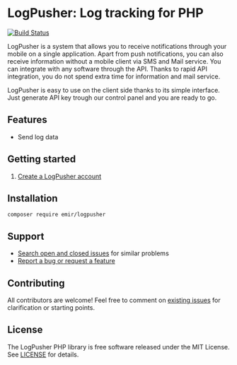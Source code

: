 # LogPusher: Log tracking for PHP

[![Build Status](https://travis-ci.org/emir/logpusher.svg?branch=master)](https://travis-ci.org/emir/logpusher)

LogPusher is a system that allows you to receive notifications through your mobile on a single application. Apart from push notifications, you can also receive information without a mobile client via SMS and Mail service. You can integrate with any software through the API. Thanks to rapid API integration, you do not spend extra time for information and mail service. 

LogPusher is easy to use on the client side thanks to its simple interface. Just generate API key trough our control panel and you are ready to go.

## Features

* Send log data

## Getting started

1. [Create a LogPusher account](http://logpusher.com/)

## Installation

```
composer require emir/logpusher
```

## Support

* [Search open and closed issues](https://github.com/emir/logpusher/issues?utf8=✓&q=is%3Aissue) for similar problems
* [Report a bug or request a feature](https://github.com/emir/logpusher/issues/new)


## Contributing

All contributors are welcome! Feel free to comment on [existing issues](https://github.com/emir/logpusher/issues) for clarification or starting points.

## License

The LogPusher PHP library is free software released under the MIT License. See [LICENSE](http://emir.mit-license.org/) for details.